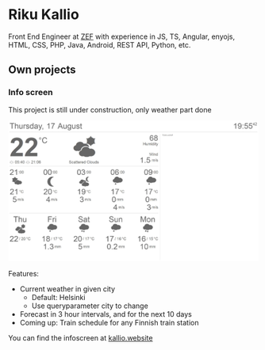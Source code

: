 # Riku Kallio

Front End Engineer at [ZEF] with experience in JS, TS, Angular, enyojs, HTML, CSS, PHP, Java, Android, REST API, Python, etc.

## Own projects

### Info screen 
This project is still under construction, only weather part done 

![Printscreen](/infoscreen.JPG?raw=true "Printscreen")

Features:
* Current weather in given city
	- Default: Helsinki
	- Use queryparameter city to change
* Forecast in 3 hour intervals, and for the next 10 days
* Coming up: Train schedule for any Finnish train station

You can find the infoscreen at [kallio.website]

[ZEF]: https://zef.fi
[kallio.website]: https://kallio.website/info
